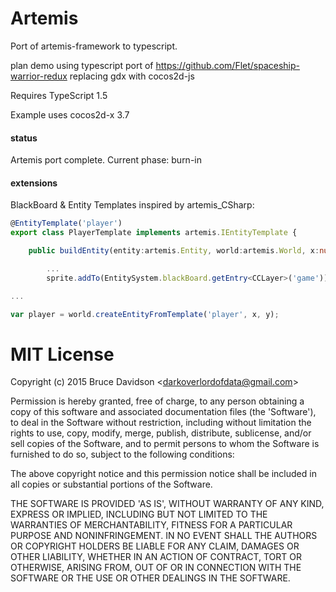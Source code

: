 # Artemis

Port of artemis-framework to typescript.

plan demo using typescript port of https://github.com/Flet/spaceship-warrior-redux
replacing gdx with cocos2d-js

Requires TypeScript 1.5

Example uses cocos2d-x 3.7

#### status
Artemis port complete. 
Current phase: burn-in

#### extensions

BlackBoard & Entity Templates inspired by artemis_CSharp:

```typescript
@EntityTemplate('player')
export class PlayerTemplate implements artemis.IEntityTemplate {

    public buildEntity(entity:artemis.Entity, world:artemis.World, x:number, y:number):artemis.Entity {

        ...
        sprite.addTo(EntitySystem.blackBoard.getEntry<CCLayer>('game'));

...

var player = world.createEntityFromTemplate('player', x, y);
```

# MIT License

Copyright (c) 2015 Bruce Davidson &lt;darkoverlordofdata@gmail.com&gt;

Permission is hereby granted, free of charge, to any person obtaining
a copy of this software and associated documentation files (the
'Software'), to deal in the Software without restriction, including
without limitation the rights to use, copy, modify, merge, publish,
distribute, sublicense, and/or sell copies of the Software, and to
permit persons to whom the Software is furnished to do so, subject to
the following conditions:

The above copyright notice and this permission notice shall be
included in all copies or substantial portions of the Software.

THE SOFTWARE IS PROVIDED 'AS IS', WITHOUT WARRANTY OF ANY KIND,
EXPRESS OR IMPLIED, INCLUDING BUT NOT LIMITED TO THE WARRANTIES OF
MERCHANTABILITY, FITNESS FOR A PARTICULAR PURPOSE AND NONINFRINGEMENT.
IN NO EVENT SHALL THE AUTHORS OR COPYRIGHT HOLDERS BE LIABLE FOR ANY
CLAIM, DAMAGES OR OTHER LIABILITY, WHETHER IN AN ACTION OF CONTRACT,
TORT OR OTHERWISE, ARISING FROM, OUT OF OR IN CONNECTION WITH THE
SOFTWARE OR THE USE OR OTHER DEALINGS IN THE SOFTWARE.

